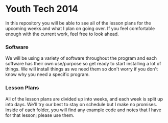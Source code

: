 Youth Tech 2014
===============

In this repository you will be able to see all of the lesson plans for the upcoming weeks and what I plan on going over. If you feel comfortable enough with the current work, feel free to look ahead.

### Software

We will be using a variety of software throughout the program and each software has their own use/purpose so get ready to start installing a lot of things. We will install things as we need them so don't worry if you don't know why you need a specific program.

### Lesson Plans

All of the lesson plans are divided up into weeks, and each week is split up into days. We'll try our best to stay on schedule but I make no promises. Inside of each folder, you will find any example code and notes that I have for that lesson; please use them.
